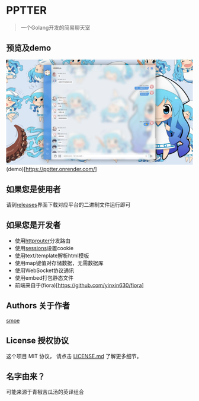 # PPTTER

> 一个Golang开发的简易聊天室

## 预览及demo

![预览](https://github.com/BapiGso/pptter/blob/main/assets/QQ%E6%88%AA%E5%9B%BE20220806143241.webp)
(demo)[https://pptter.onrender.com/]

## 如果您是使用者

请到[releases](https://github.com/BapiGso/pptter/releases)界面下载对应平台的二进制文件运行即可

## 如果您是开发者

 - 使用[httprouter](github.com/julienschmidt/httprouter)分发路由
 - 使用[sessions](github.com/gorilla/sessions)设置cookie
 - 使用text/template解析html模板
 - 使用map键值对存储数据，无需数据库
 - 使用WebSocket协议通讯
 - 使用embed打包静态文件
 - 前端来自于(fiora)[https://github.com/yinxin630/fiora]

## Authors 关于作者

[smoe](https://smoec.cc)

## License 授权协议

这个项目 MIT 协议， 请点击 [LICENSE.md](LICENSE.md) 了解更多细节。

## 名字由来？

可能来源于青椒苦瓜汤的英译组合
